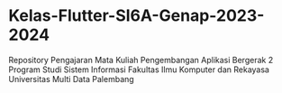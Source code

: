 # Kelas-Flutter-SI6A-Genap-2023-2024
 Repository Pengajaran Mata Kuliah Pengembangan Aplikasi Bergerak 2 Program Studi Sistem Informasi Fakultas Ilmu Komputer dan Rekayasa Universitas Multi Data Palembang
